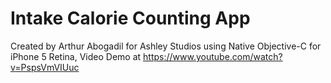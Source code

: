 Intake Calorie Counting App
======

Created by Arthur Abogadil for Ashley Studios using Native Objective-C for iPhone 5 Retina,
Video Demo at https://www.youtube.com/watch?v=PspsVmVIUuc
